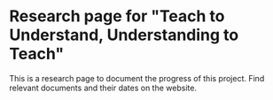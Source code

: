 # Research page for "Teach to Understand, Understanding to Teach"

This is a research page to document the progress of this project. Find relevant documents and their dates on the website.